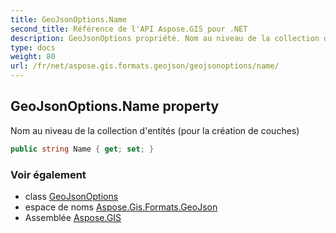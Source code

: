 ```yaml
---
title: GeoJsonOptions.Name
second_title: Référence de l'API Aspose.GIS pour .NET
description: GeoJsonOptions propriété. Nom au niveau de la collection dentités pour la création de couches
type: docs
weight: 80
url: /fr/net/aspose.gis.formats.geojson/geojsonoptions/name/
---
```

## GeoJsonOptions.Name property

Nom au niveau de la collection d'entités (pour la création de couches)

```csharp
public string Name { get; set; }
```

### Voir également

* class [GeoJsonOptions](../)
* espace de noms [Aspose.Gis.Formats.GeoJson](../../geojsonoptions/)
* Assemblée [Aspose.GIS](../../../)


